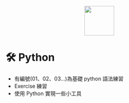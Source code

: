 <p align="center">
  <img src="https://cdn.jsdelivr.net/gh/devicons/devicon/icons/python/python-original.svg" width="80"/>
</p>

# 🛠 Python

- 有編號(01、02、03...)為基礎 python 語法練習
- Exercise 練習
- 使用 Python 實現一些小工具
